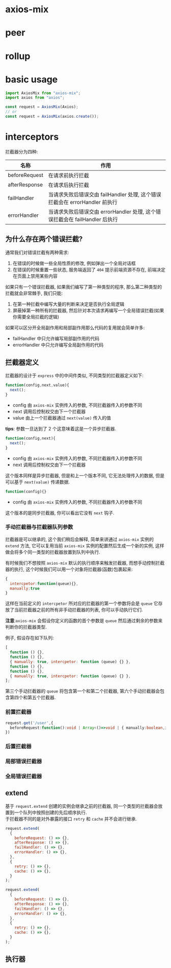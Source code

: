 # axios-mix

# peer

# rollup

# basic usage

```javascript
import AxiosMix from "axios-mix";
import axios from "axios";

const request = AxiosMix(Axios);
// or
const request = AxiosMix(axios.create());
```

# interceptors

拦截器分为四种:

| 名称          | 作用                                                                        |
| ------------- | --------------------------------------------------------------------------- |
| beforeRequest | 在请求前执行拦截                                                            |
| afterResponse | 在请求后执行拦截                                                            |
| failHandler   | 当请求失败后错误交由 failHandler 处理, 这个错误拦截会在 errorHandler 前执行 |
| errorHandler  | 当请求失败后错误交由 errorHandler 处理, 这个错误拦截会在 failHandler 后执行 |

## 为什么存在两个错误拦截?

通常我们对错误拦截有两种需求:

1. 在错误的时候做一些全局性质的修改, 例如弹出一个全局对话框
2. 在错误的时候重置一些状态, 服务端返回了 `404` 提示前端资源不存在, 前端决定在页面上禁用某些内容

如果只有一个错误拦截器, 如果我们编写了第一种类型的程序, 那么第二种类型的拦截就会非常棘手, 我们只能:

1. 在第一种拦截中编写大量的判断来决定是否执行全局逻辑
2. 屏蔽掉第一种所有的拦截器, 然后针对本次请求再编写一个全局错误拦截(如果你需要全局拦截的逻辑)

如果可以区分开全局副作用和局部副作用那么代码的复用就会简单许多:

- failHandler 中只允许编写局部副作用的代码
- errorHandler 中只允许编写全局副作用的代码

## 拦截器定义

拦截器的设计于 `express` 中的中间件类似, 不同类型的拦截器定义如下:

```javascript
function(config,next,value){
  next();
}
```

- config 由 `axios-mix` 实例传入的参数, 不同拦截器传入的参数不同
- next 调用后控制权交由下一个拦截器
- value 由上一个拦截器通过 `next(value)` 传入的值

**tips**: 参数一旦达到了 2 个这意味着这是一个异步拦截器.

```javascript
function(config,next){
  next();
}
```

- config 由 `axios-mix` 实例传入的参数, 不同拦截器传入的参数不同
- next 调用后控制权交由下一个拦截器

这个版本同样是异步拦截器, 但是和上一个版本不同, 它无法处理传入的数据, 但是可以基于 `next(value)` 传递数据.

```javascript
function(config){}
```

- config 由 `axios-mix` 实例传入的参数, 不同拦截器传入的参数不同

这个版本的是同步拦截器, 你可以看出它没有 `next` 钩子.

### 手动拦截器与拦截器队列参数

拦截器是可以继承的, 这个我们稍后会解释, 简单来讲通过 `axios-mix` 实例的 `extend` 方法, 它可以复用当前 `axios-mix` 实例的配置然后生成一个新的实例, 这样做会将多个同一类型的拦截器放置到队列中执行.

有时候我们不想按照 `axios-mix` 默认的执行顺序来触发拦截器, 而想手动控制拦截器的执行, 这个时候我们可以用一个对象将拦截器(函数)包裹起来:

```javascript
{
  intercpetor:function(queue){},
  manually:true
}
```

这样在当前定义的 `intercpetor` 所对应的拦截器的第一个参数将会是 `queue` 它存放了当前拦截器之前的所有非手动拦截器的列表, 你可以手动执行它们.

**注意**:`axios-mix` 会假设你定义的函数的首个参数是 `queue` 然后通过剩余的参数来判断你的拦截器类型.

例子, 假设存在如下队列:

```javascript
[
  function () {},
  function () {},
  { manually: true, intercpetor: function (queue) {} },
  function () {},
  function () {},
  { manually: true, intercpetor: function (queue) {} },
];
```

第三个手动拦截器的 `queue` 将包含第一个和第二个拦截器, 第六个手动拦截器会包含第四个和第五个拦截器.

### 前置拦截器

```typescript
request.get('/user',{
  beforeRequest:function():void | Array<()=>void | { manually:boolean,intercpetor:()=>void }> | { manually:boolean,intercpetor:()=>void }
})
```

### 后置拦截器

### 局部错误拦截器

### 全局错误拦截器

## extend

基于 `request.extend` 创建的实例会继承之前的拦截器, 同一个类型的拦截器会放置到一个队列中按照创建的先后顺序执行.  
于拦截器不同的是对外暴露的接口 `retry` 和 `cache` 并不会进行继承.

```javascript
request.extend(
  {
    beforeRequest: () => {},
    afterResponse: () => {},
    failHandler: () => {},
    errorHandler: () => {},
  },
  {
    retry: () => {},
    cache: () => {},
  }
);
```

```javascript
request.extend(
  {
    beforeRequest: () => {},
    afterResponse: () => {},
    failHandler: () => {},
    errorHandler: () => {},
  },
  {
    retry: () => {},
    cache: () => {},
  }
);
```

## 执行器
